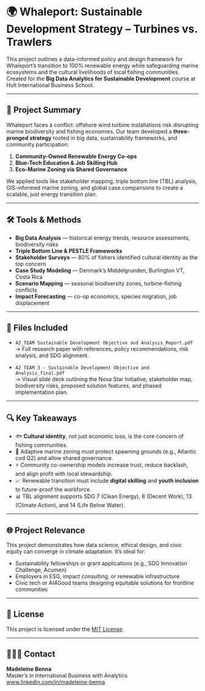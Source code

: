 # 🌍 Whaleport: Sustainable Development Strategy – Turbines vs. Trawlers

This project outlines a data-informed policy and design framework for Whaleport’s transition to 100% renewable energy while safeguarding marine ecosystems and the cultural livelihoods of local fishing communities. Created for the **Big Data Analytics for Sustainable Development** course at Hult International Business School.

---

## 📘 Project Summary

Whaleport faces a conflict: offshore wind turbine installations risk disrupting marine biodiversity and fishing economies. Our team developed a **three-pronged strategy** rooted in big data, sustainability frameworks, and community participation:

1. **Community-Owned Renewable Energy Co-ops**  
2. **Blue-Tech Education & Job Skilling Hub**  
3. **Eco-Marine Zoning via Shared Governance**

We applied tools like stakeholder mapping, triple bottom line (TBL) analysis, GIS-informed marine zoning, and global case comparisons to create a scalable, just energy transition plan.

---

## 🛠️ Tools & Methods

- **Big Data Analysis** — historical energy trends, resource assessments, biodiversity risks  
- **Triple Bottom Line & PESTLE Frameworks**  
- **Stakeholder Surveys** — 80% of fishers identified cultural identity as the top concern  
- **Case Study Modeling** — Denmark’s Middelgrunden, Burlington VT, Costa Rica  
- **Scenario Mapping** — seasonal biodiversity zones, turbine-fishing conflicts  
- **Impact Forecasting** — co-op economics, species migration, job displacement

---

## 📂 Files Included

- `A2_TEAM Sustainable Development Objective and Analysis_Report.pdf`  
  → Full research paper with references, policy recommendations, risk analysis, and SDG alignment.

- `A2 TEAM 3 - Sustainable Development Objective and Analysis_final.pdf`  
  → Visual slide deck outlining the Nova Star Initiative, stakeholder map, biodiversity risks, proposed solution features, and phased implementation plan.

---

## 🔍 Key Takeaways

- 🐟 **Cultural identity**, not just economic loss, is the core concern of fishing communities.  
- 🌊 Adaptive marine zoning must protect spawning grounds (e.g., Atlantic cod Q2) and allow shared governance.  
- ⚡ Community co-ownership models increase trust, reduce backlash, and align profit with local stewardship.  
- 📈 Renewable transition must include **digital skilling** and **youth inclusion** to future-proof the workforce.  
- 📊 TBL alignment supports SDG 7 (Clean Energy), 8 (Decent Work), 13 (Climate Action), and 14 (Life Below Water).

---

## 🌐 Project Relevance

This project demonstrates how data science, ethical design, and civic equity can converge in climate adaptation. It’s ideal for:

- Sustainability fellowships or grant applications (e.g., SDG Innovation Challenge, Acumen)  
- Employers in ESG, impact consulting, or renewable infrastructure  
- Civic tech or AI4Good teams designing equitable solutions for frontline communities

---

## 📜 License

This project is licensed under the [MIT License](LICENSE).

---

## 🙋🏽‍♀️ Contact

**Madeleine Benna**  
Master’s in International Business with Analytics  
www.linkedin.com/in/madeleine-benna
